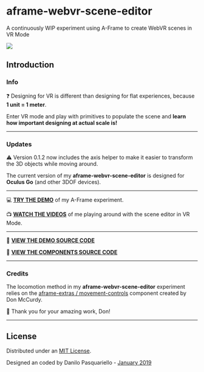 # aframe-webvr-scene-editor
A continuously WIP experiment using A-Frame to create WebVR scenes in VR Mode

![](https://raw.githubusercontent.com/thedart76/aframe-webvr-scene-editor/master/aframe-webvr-scene-editor-v0-1-2-img.png)

## Introduction

### Info

❓ Designing for VR is different than designing for flat experiences, because **1 unit = 1 meter**.

Enter VR mode and play with primitives to populate the scene and **learn how important designing at actual scale is!**

------------

### Updates

⚠️ Version 0.1.2 now includes the axis helper to make it easier to transform the 3D objects while moving around.

The current version of my **aframe-webvr-scene-editor** is designed for **Oculus Go** (and other 3DOF devices).

------------

💻 [**TRY THE DEMO**](https://thewebvrlab.io/aframe-webvr-scene-editor.html "TRY THE DEMO") of my A-Frame experiment.

📺 [**WATCH THE VIDEOS**](https://www.youtube.com/playlist?list=PL8MkBHej75fIgSjzldlCf8HNJmHsWRrmr "WATCH THE VIDEOS") of me playing around with the scene editor in VR Mode.

------------

👀 **[VIEW THE DEMO SOURCE CODE](https://github.com/thedart76/aframe-webvr-scene-editor/blob/master/index.html "VIEW THE DEMO SOURCE CODE")**

👀 **[VIEW THE COMPONENTS SOURCE CODE](https://github.com/thedart76/aframe-webvr-scene-editor/blob/master/js/aframe-webvr-scene-editor-v0-1-2.js "VIEW THE COMPONENT SOURCE CODE")**

------------

### Credits

The locomotion method in my **aframe-webvr-scene-editor** experiment relies on the [aframe-extras / movement-controls](https://github.com/donmccurdy/aframe-extras/tree/master/src/controls "aframe-extras / movement-controls") component created by Don McCurdy.

🙏 Thank you for your amazing work, Don!

------------

## License

Distributed under an [MIT License](https://github.com/thedart76/aframe-webvr-scene-editor/blob/master/LICENSE "MIT License").

Designed an coded by Danilo Pasquariello - [January 2019](https://twitter.com/theDart76/status/1082224041283543040 "January 2019")
